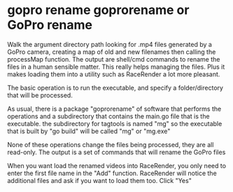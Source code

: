 # gopro rename goprorename or GoPro rename

Walk the argument directory path looking for .mp4 files generated
by a GoPro camera, creating a map of old and new filenames
then calling the processMap function. The output are shell/cmd commands
to rename the files in a human sensible matter. This really helps
managing the files. Plus it makes loading them into a utility such as
RaceRender a lot more pleasant.


The basic operation is to run the executable, and specify a folder/directory that will be processed.
 
As usual, there is a package "goprorename" of software that performs the operations
and a subdirectory that contains the main.go file that is the executable.
the subdirectory for tagtools is named "mg" so the executable that is built
by "go build" will be called "mg" or "mg.exe"


None of these operations change the files being processed, they are all read-only.
The output is a set of commands that will rename the GoPro files

When you want load the renamed videos into RaceRender, you only need to enter the first
file name in the "Add" function. RaceRender will notice the additional files and
ask if you want to load them too. Click "Yes"

